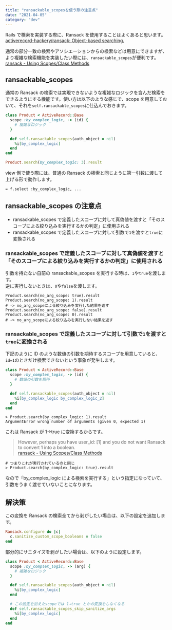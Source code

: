 ```yaml
---
title: "ransackable_scopesを使う際の注意点"
date: "2021-04-05"
category: "dev"
---
```


Rails で検索を実装する際に、Ransack を使用することはよくあると思います。
[activerecord-hackery/ransack: Object-based searching.](https://github.com/activerecord-hackery/ransack)

通常の部分一致の検索やアソシエーションからの検索などは用意にできますが、より複雑な検索機能を実装したい際には、`ransackable_scopes`が便利です。
[ransack - Using Scopes/Class Methods](https://github.com/activerecord-hackery/ransack#using-scopesclass-methods)

## ransackable_scopes

通常の Ransack の検索では実現できないような複雑なロジックを含んだ検索をできるようにする機能です。使い方は以下のような感じで、scope を用意しておいて、それを`self.ransackable_scopes`に仕込んでおきます。

```rb:product.rb
class Product < ActiveRecord::Base
  scope :by_complex_logic, -> (id) {
    # 複雑なロジック
  }

  def self.ransackable_scopes(auth_object = nil)
    %i[by_complex_logic]
  end
end
```

```rb
Product.search(by_complex_logic: 3).result
```

view 側で使う際には、普通の Ransack の検索と同じように第一引数に渡して上げる形で動作します。

```slim:index.html.slim
= f.select :by_complex_logic, ...
```

## ransackable_scopes の注意点

- ransackable_scopes で定義したスコープに対して真偽値を渡すと「そのスコープによる絞り込みを実行するかの判定」に使用される
- ransackable_scopes で定義したスコープに対して引数で`1`を渡すと`true`に変換される

### ransackable_scopes で定義したスコープに対して真偽値を渡すと「そのスコープによる絞り込みを実行するかの判定」に使用される

引数を持たない自前の ransackable_scopes を実行する時は、`1`や`true`を渡します。  
逆に実行しないときは、`0`や`false`を渡します。

```shell
Product.search(no_arg_scope: true).result
Product.search(no_arg_scope: 1).result
# -> no_arg_scopeによる絞り込みを実行した結果を返す
Product.search(no_arg_scope: false).result
Product.search(no_arg_scope: 0).result
# -> no_arg_scopeによる絞り込みを実行しない結果を返す
```

### ransackable_scopes で定義したスコープに対して引数で`1`を渡すと`true`に変換される

下記のように ID のような数値の引数を期待するスコープを用意していると、`id=1`のときだけ検索できないという事象が発生します。

```rb:product.rb
class Product < ActiveRecord::Base
  scope :by_complex_logic, -> (id) {
    # 数値の引数を期待
  }

  def self.ransackable_scopes(auth_object = nil)
    %i[by_complex_logic by_complex_logic_2]
  end
end
```

```shell
> Product.search(by_complex_logic: 1).result
ArgumentError wrong number of arguments (given 0, expected 1)
```

これは Ransack が 1→true に変換するからです。

> However, perhaps you have user_id: [1] and you do not want Ransack to convert 1 into a boolean.  
> [ransack - Using Scopes/Class Methods](https://github.com/activerecord-hackery/ransack#using-scopesclass-methods)

```shell
# つまりこれが実行されているのと同じ
> Product.search(by_complex_logic: true).result
```

なので「by_complex_logic による検索を実行する」という指定になっていて、引数をうまく渡せていないことになります。

## 解決策

この変換を Ransack の検索全てから剥がしたい場合は、以下の設定を追加します。

```rb:config/initializers/ransack.rb
Ransack.configure do |c|
  c.sanitize_custom_scope_booleans = false
end
```

部分的にサニタイズを剥がしたい場合は、以下のように設定します。

```rb:product.rb
class Product < ActiveRecord::Base
  scope :by_complex_logic, -> (arg) {
    # 複雑なロジック
  }

  def self.ransackable_scopes(auth_object = nil)
    %i[by_complex_logic]
  end

  # この設定を加えたscopeでは 1→true とかの変換をしなくなる
  def self.ransackable_scopes_skip_sanitize_args
    %i[by_complex_logic]
  end
end
```
